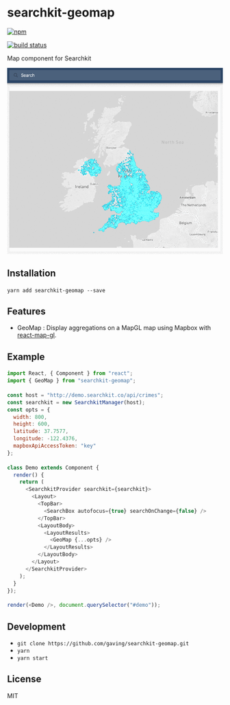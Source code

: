 # searchkit-geomap

[![npm](https://nodei.co/npm/searchkit-geomap.png)](https://nodei.co/npm/searchkit-geomap/)

[![build status](https://secure.travis-ci.org/gaving/searchkit-geomap.png)](http://travis-ci.org/gaving/searchkit-geomap)

Map component for Searchkit

![searchkit-geomap](https://github.com/gaving/searchkit-geomap/raw/master/site/1.gif)

## Installation

`yarn add searchkit-geomap --save`

## Features

* GeoMap : Display aggregations on a MapGL map using Mapbox with [react-map-gl](https://github.com/uber/react-map-gl).

## Example

```javascript
import React, { Component } from "react";
import { GeoMap } from "searchkit-geomap";

const host = "http://demo.searchkit.co/api/crimes";
const searchkit = new SearchkitManager(host);
const opts = {
  width: 800,
  height: 600,
  latitude: 37.7577,
  longitude: -122.4376,
  mapboxApiAccessToken: "key"
};

class Demo extends Component {
  render() {
    return (
      <SearchkitProvider searchkit={searchkit}>
        <Layout>
          <TopBar>
            <SearchBox autofocus={true} searchOnChange={false} />
          </TopBar>
          <LayoutBody>
            <LayoutResults>
              <GeoMap {...opts} />
            </LayoutResults>
          </LayoutBody>
        </Layout>
      </SearchkitProvider>
    );
  }
});

render(<Demo />, document.querySelector("#demo"));
```

## Development

* `git clone https://github.com/gaving/searchkit-geomap.git`
* `yarn`
* `yarn start`

## License

MIT
